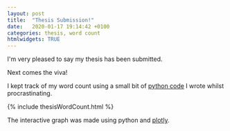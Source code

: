 ```yaml
---
layout: post
title:  "Thesis Submission!"
date:   2020-01-17 19:14:42 +0100
categories: thesis, word count
htmlwidgets: TRUE
---
```


I'm very pleased to say my thesis has been submitted.

Next comes the viva!

I kept track of my word count using a small bit of [python code](https://github.com/peregrinescode/TeXcountLogger) I wrote whilst procrastinating.

{% include thesisWordCount.html %}

The interactive graph was made using python and [plotly](https://plot.ly/python/).